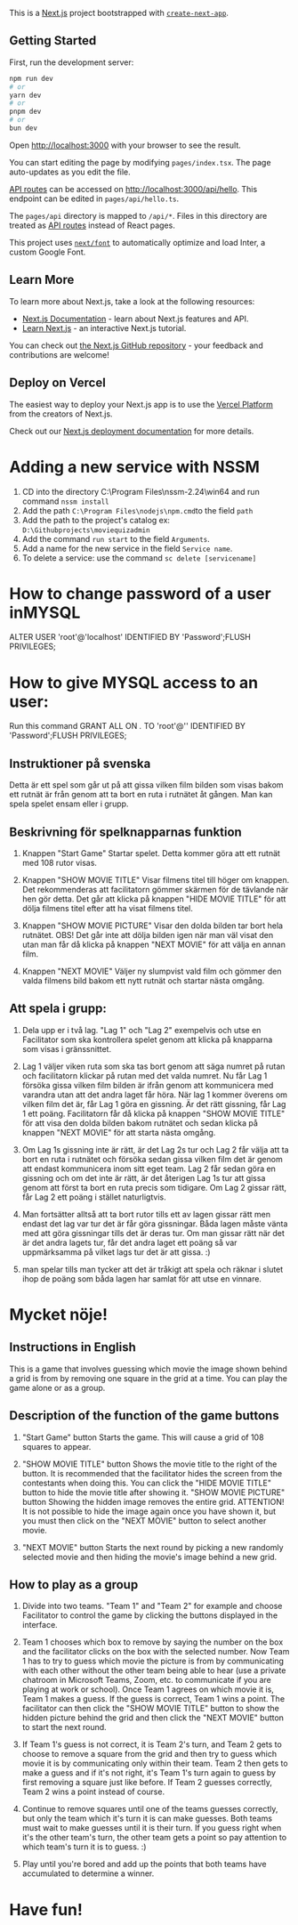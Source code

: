 This is a [Next.js](https://nextjs.org/) project bootstrapped with [`create-next-app`](https://github.com/vercel/next.js/tree/canary/packages/create-next-app).

## Getting Started

First, run the development server:

```bash
npm run dev
# or
yarn dev
# or
pnpm dev
# or
bun dev
```

Open [http://localhost:3000](http://localhost:3000) with your browser to see the result.

You can start editing the page by modifying `pages/index.tsx`. The page auto-updates as you edit the file.

[API routes](https://nextjs.org/docs/api-routes/introduction) can be accessed on [http://localhost:3000/api/hello](http://localhost:3000/api/hello). This endpoint can be edited in `pages/api/hello.ts`.

The `pages/api` directory is mapped to `/api/*`. Files in this directory are treated as [API routes](https://nextjs.org/docs/api-routes/introduction) instead of React pages.

This project uses [`next/font`](https://nextjs.org/docs/basic-features/font-optimization) to automatically optimize and load Inter, a custom Google Font.

## Learn More

To learn more about Next.js, take a look at the following resources:

- [Next.js Documentation](https://nextjs.org/docs) - learn about Next.js features and API.
- [Learn Next.js](https://nextjs.org/learn) - an interactive Next.js tutorial.

You can check out [the Next.js GitHub repository](https://github.com/vercel/next.js/) - your feedback and contributions are welcome!

## Deploy on Vercel

The easiest way to deploy your Next.js app is to use the [Vercel Platform](https://vercel.com/new?utm_medium=default-template&filter=next.js&utm_source=create-next-app&utm_campaign=create-next-app-readme) from the creators of Next.js.

Check out our [Next.js deployment documentation](https://nextjs.org/docs/deployment) for more details.

# Adding a new service with NSSM

1. CD into the directory C:\Program Files\nssm-2.24\win64 and run command `nssm install`
2. Add the path `C:\Program Files\nodejs\npm.cmd`to the field `path`
3. Add the path to the project's catalog ex: `D:\Githubprojects\moviequizadmin`
4. Add the command `run start` to the field `Arguments`.
5. Add a name for the new service in the field `Service name`.
6. To delete a service: use the command `sc delete [servicename]`

# How to change password of a user inMYSQL

ALTER USER 'root'@'localhost' IDENTIFIED BY 'Password';FLUSH PRIVILEGES;

# How to give MYSQL access to an user:

Run this command
GRANT ALL ON _._ TO 'root'@'' IDENTIFIED BY 'Password';FLUSH PRIVILEGES;

## Instruktioner på svenska

Detta är ett spel som går ut på att gissa vilken film bilden som visas bakom ett rutnät är från genom att ta bort en ruta i rutnätet åt gången.
Man kan spela spelet ensam eller i grupp.

## Beskrivning för spelknapparnas funktion

1. Knappen "Start Game"
   Startar spelet. Detta kommer göra att ett rutnät med 108 rutor visas.

2. Knappen "SHOW MOVIE TITLE"
   Visar filmens titel till höger om knappen. Det rekommenderas att facilitatorn gömmer skärmen för de tävlande när hen gör detta.
   Det går att klicka på knappen "HIDE MOVIE TITLE" för att dölja filmens titel efter att ha visat filmens titel.

3. Knappen "SHOW MOVIE PICTURE"
   Visar den dolda bilden tar bort hela rutnätet. OBS! Det går inte att dölja bilden igen när man väl visat den utan man får då klicka på knappen "NEXT MOVIE" för att välja en annan film.

4. Knappen "NEXT MOVIE"
   Väljer ny slumpvist vald film och gömmer den valda filmens bild bakom ett nytt rutnät och startar nästa omgång.

## Att spela i grupp:

1. Dela upp er i två lag. "Lag 1" och "Lag 2" exempelvis och utse en Facilitator som ska kontrollera spelet genom att klicka på knapparna som visas i gränssnittet.

2. Lag 1 väljer viken ruta som ska tas bort genom att säga numret på rutan och facilitatorn klickar på rutan med det valda numret. Nu får Lag 1 försöka gissa vilken film bilden är
   ifrån genom att kommunicera med varandra utan att det andra laget får höra. När lag 1 kommer överens om vilken film det är, får Lag 1 göra en gissning. Är det rätt gissning, får Lag 1 ett poäng.
   Facilitatorn får då klicka på knappen "SHOW MOVIE TITLE" för att visa den dolda bilden bakom rutnätet och sedan klicka på knappen "NEXT MOVIE" för att starta nästa omgång.

3. Om Lag 1s gissning inte är rätt, är det Lag 2s tur och Lag 2 får välja att ta bort en ruta i rutnätet och försöka sedan gissa vilken film det är genom att endast kommunicera inom sitt eget team.
   Lag 2 får sedan göra en gissning och om det inte är rätt, är det återigen Lag 1s tur att gissa genom att först ta bort en ruta precis som tidigare. Om Lag 2 gissar rätt, får Lag 2 ett poäng i stället naturligtvis.

4. Man fortsätter alltså att ta bort rutor tills ett av lagen gissar rätt men endast det lag var tur det är får göra gissningar. Båda lagen måste vänta med att göra gissningar tills det är deras tur. Om man gissar
   rätt när det är det andra lagets tur, får det andra laget ett poäng så var uppmärksamma på vilket lags tur det är att gissa. :)

5. man spelar tills man tycker att det är tråkigt att spela och räknar i slutet ihop de poäng som båda lagen har samlat för att utse en vinnare.

# Mycket nöje!

## Instructions in English

This is a game that involves guessing which movie the image shown behind a grid is from by removing one square in the grid at a time.
You can play the game alone or as a group.

## Description of the function of the game buttons

1. "Start Game" button
   Starts the game. This will cause a grid of 108 squares to appear.

2. "SHOW MOVIE TITLE" button
   Shows the movie title to the right of the button. It is recommended that the facilitator hides the screen from the contestants when doing this. You can click the "HIDE MOVIE TITLE" button to hide the movie title after showing it.
   "SHOW MOVIE PICTURE" button
   Showing the hidden image removes the entire grid. ATTENTION! It is not possible to hide the image again once you have shown it, but you must then click on the "NEXT MOVIE" button to select another movie.

3. "NEXT MOVIE" button
   Starts the next round by picking a new randomly selected movie and then hiding the movie's image behind a new grid.

## How to play as a group

1. Divide into two teams. "Team 1" and "Team 2" for example and choose Facilitator to control the game by clicking the buttons displayed in the interface.
2. Team 1 chooses which box to remove by saying the number on the box and the facilitator clicks on the box with the selected number. Now Team 1 has to try to guess which movie the picture is from by communicating with each other without the other team being able to hear (use a private chatroom in Microsoft Teams, Zoom, etc. to communicate if you are playing at work or school).
   Once Team 1 agrees on which movie it is, Team 1 makes a guess. If the guess is correct, Team 1 wins a point.
   The facilitator can then click the "SHOW MOVIE TITLE" button to show the hidden picture behind the grid and then click the "NEXT MOVIE" button to start the next round.

3. If Team 1's guess is not correct, it is Team 2's turn, and Team 2 gets to choose to remove a square from the grid and then try to guess which movie it is by communicating only within their team.
   Team 2 then gets to make a guess and if it's not right, it's Team 1's turn again to guess by first removing a square just like before. If Team 2 guesses correctly, Team 2 wins a point instead of course.

4. Continue to remove squares until one of the teams guesses correctly, but only the team which it's turn it is can make guesses. Both teams must wait to make guesses until it is their turn. If you guess right when it's the other team's turn, the other team gets a point so pay attention to which team's turn it is to guess. :)
5. Play until you're bored and add up the points that both teams have accumulated to determine a winner.

# Have fun!
